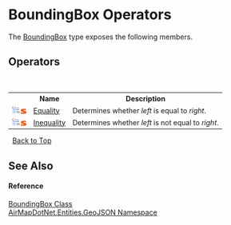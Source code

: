 # BoundingBox Operators
 

The <a href="T_AirMapDotNet_Entities_GeoJSON_BoundingBox">BoundingBox</a> type exposes the following members.


## Operators
&nbsp;<table><tr><th></th><th>Name</th><th>Description</th></tr><tr><td>![Public operator](media/puboperator.gif "Public operator")![Static member](media/static.gif "Static member")</td><td><a href="M_AirMapDotNet_Entities_GeoJSON_BoundingBox_op_Equality">Equality</a></td><td>
Determines whether *left* is equal to *right*.</td></tr><tr><td>![Public operator](media/puboperator.gif "Public operator")![Static member](media/static.gif "Static member")</td><td><a href="M_AirMapDotNet_Entities_GeoJSON_BoundingBox_op_Inequality">Inequality</a></td><td>
Determines whether *left* is not equal to *right*.</td></tr></table>&nbsp;
<a href="#boundingbox-operators">Back to Top</a>

## See Also


#### Reference
<a href="T_AirMapDotNet_Entities_GeoJSON_BoundingBox">BoundingBox Class</a><br /><a href="N_AirMapDotNet_Entities_GeoJSON">AirMapDotNet.Entities.GeoJSON Namespace</a><br />